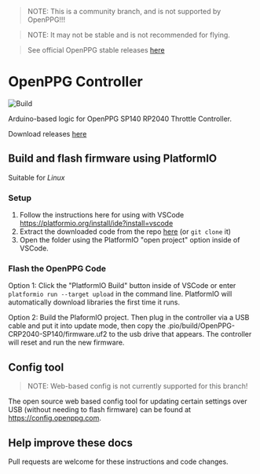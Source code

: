 > NOTE: This is a community branch, and is not supported by OpenPPG!!!

> NOTE: It may not be stable and is not recommended for flying.

> See official OpenPPG stable releases [here](https://github.com/openppg/eppg-controller/releases)

# OpenPPG Controller

![Build](https://github.com/thandal/eppg-controller/actions/workflows/config.yml/badge.svg)

Arduino-based logic for OpenPPG SP140 RP2040 Throttle Controller.

Download releases [here](https://github.com/thandal/eppg-controller/releases)

## Build and flash firmware using PlatformIO

Suitable for *Linux*

### Setup

1. Follow the instructions here for using with VSCode https://platformio.org/install/ide?install=vscode
2. Extract the downloaded code from the repo [here](https://github.com/thandal/eppg-controller/archive/master.zip) (or `git clone` it)
3. Open the folder using the PlatformIO "open project" option inside of VSCode.

### Flash the OpenPPG Code

Option 1: Click the "PlatformIO Build" button inside of VSCode or enter `platformio run --target upload` in the command line. PlatformIO will automatically download libraries the first time it runs.

Option 2: Build the PlaformIO project. Then plug in the controller via a USB cable and put it into update mode, then copy the .pio/build/OpenPPG-CRP2040-SP140/firmware.uf2 to the usb drive that appears. The controller will reset and run the new firmware.

## Config tool

> NOTE: Web-based config is not currently supported for this branch!

The open source web based config tool for updating certain settings over USB (without needing to flash firmware) can be found at https://config.openppg.com.

## Help improve these docs

Pull requests are welcome for these instructions and code changes.
